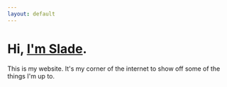 ```yaml
---
layout: default
---
```


# Hi, [I'm Slade](/about).
This is my website. It's my corner of the internet to show off some of the things I'm up to.